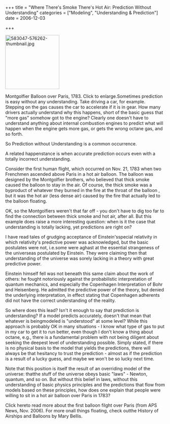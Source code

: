 +++
title = "Where There's Smoke There's Hot Air: Prediction Without Understanding"
categories = ["Modeling", "Understanding & Prediction"]
date = 2006-12-03


+++


<img style="width: 170px; height: 171px" alt="583047-576262-thumbnail.jpg" src="https://www.fractalog.com/jpg/583047-576262-thumbnail.jpg" />

Montgolfier Balloon over Paris, 1783. Click to enlarge.Sometimes prediction is easy without any understanding. Take driving a car, for example. Stepping on the gas causes the car to accelerate if it is in gear. How many drivers actually understand why this happens, short of the basic guess that &quot;more gas&quot; somehow got to the engine? Clearly one doesn't have to understand anything about internal combustion engines to predict what will happen when the engine gets more gas, or gets the wrong octane gas, and so forth.

So Prediction without Understanding is a common occurrence.

A related happenstance is when accurate prediction occurs even with a totally incorrect understanding.

Consider the first human flight, which occurred on Nov. 21, 1783 when two Frenchmen ascended above Paris in a hot air balloon. The balloon was designed by the Montgolfier brothers, who believed that thick smoke caused the balloon to stay in the air. Of course, the thick smoke was a byproduct of whatever they burned in the fire at the throat of the balloon , but it was the hot air (less dense air) caused by the fire that actually led to the balloon floating.

OK, so the Montgolfiers weren't that far off - you don't have to dig too far to find the connection between thick smoke and hot air, after all. But this example does raise a more interesting question: when is it the case that understanding is totally lacking, yet predictions are right on? 

I have read tales of grudging acceptance of Einstein'sspecial relativity in which relativity's predictive power was acknowledged, but the basic postulates were not, i.e.some were aghast at the essential strangeness of the universeas postulated by Einstein. They were claiming then that understanding of the universe was sorely lacking in a theory with great predictive power.

Einstein himself fell was not beneath this same claim about the work of others: he fought notoriously against the probabilistic interpretation of quantum mechanics, and especially the Copenhagen Interpretation of Bohr and Heisenberg. He admitted the predictive power of the theory, but denied the underlying interpretation, in effect stating that Copenhagen adherents did not have the correct understanding of the reality.

So where does this lead? Isn't it enough to say that prediction is understanding? If a model predicts accurately, doesn't that mean that whatever is beingmodeled is &quot;understood&quot; at some level? While this approach is probably OK in many situations - I know what type of gas to put in my car to get it to run better, even though I don't know a thing about octane, e.g., there is a fundamental problem with not being diligent about seeking the deepest level of understanding possible. Simply stated, if there is no physical basis to the model that yields the predictions, there will always be that hesitancy to trust the prediction - almost as if the prediction is a result of a lucky guess, and maybe we won't be so lucky next time.

Note that this position is itself the result of an overriding model of the universe: thatthe stuff of the universe obeys basic &quot;laws&quot; - Newton, quantum, and so on. But without this belief in laws, without this understanding of basic physics principles and the predictions that flow from models based on these principles, how does one explain that people were willing to sit in a hot air balloon over Paris in 1783?

Click hereto read more about the first balloon filght over Paris (from APS News, Nov. 2006). For more onall things floating, check outthe History of Airships and Balloons by Mary Bellis.
